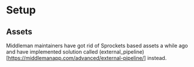 # Setup

## Assets
Middleman maintainers have got rid of Sprockets based assets a while ago and have implemented solution called (external_pipeline)[https://middlemanapp.com/advanced/external-pipeline/] instead.
